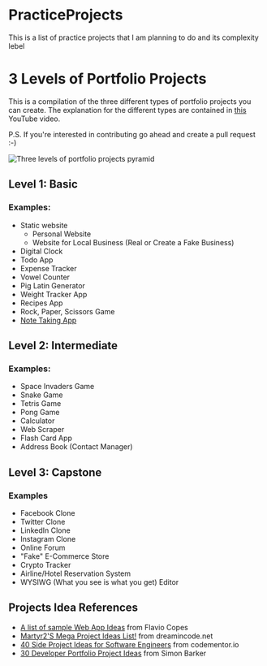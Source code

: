 # PracticeProjects
This is a list of practice projects that I am planning to do and its complexity lebel


# 3 Levels of Portfolio Projects

This is a compilation of the three different types of portfolio projects you can create. The explanation for the different types are contained in [this](https://youtu.be/RYE0QQKJI9o) YouTube video.

P.S. If you're interested in contributing go ahead and create a pull request :-)

![Three levels of portfolio projects pyramid](three-levels-pyramid.png)

## Level 1: Basic

### Examples:
- Static website
    - Personal Website
    - Website for Local Business (Real or Create a Fake Business)
- Digital Clock
- Todo App
- Expense Tracker
- Vowel Counter
- Pig Latin Generator
- Weight Tracker App
- Recipes App
- Rock, Paper, Scissors Game
- [Note Taking App](https://andysterks.github.io/note-taking-app/)


## Level 2: Intermediate

### Examples:
- Space Invaders Game
- Snake Game
- Tetris Game
- Pong Game
- Calculator
- Web Scraper
- Flash Card App
- Address Book (Contact Manager)


## Level 3: Capstone

### Examples
- Facebook Clone
- Twitter Clone
- LinkedIn Clone
- Instagram Clone
- Online Forum
- "Fake" E-Commerce Store
- Crypto Tracker
- Airline/Hotel Reservation System
- WYSIWG (What you see is what you get) Editor

## Projects Idea References
- [A list of sample Web App Ideas](https://flaviocopes.com/sample-app-ideas/) from Flavio Copes
- [Martyr2'S Mega Project Ideas List!](https://www.dreamincode.net/forums/topic/78802-martyr2s-mega-project-ideas-list/?utm_source=pocket_mylist) from dreamincode.net
- [40 Side Project Ideas for Software Engineers](https://www.codementor.io/@npostolovski/40-side-project-ideas-for-software-engineers-g8xckyxef?utm_source=pocket_mylist) from codementor.io
- [30 Developer Portfolio Project Ideas](https://dev.to/allthecode/30-developer-portfolio-project-ideas-3kh5?utm_source=pocket_mylist) from Simon Barker

